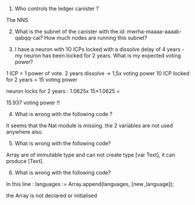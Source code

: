 1. Who controls the ledger canister ?

The NNS

2. What is the subnet of the canister with the id: mwrha-maaaa-aaaab-qabqq-cai? How much nodes are running this subnet?

3. I have a neuron with 1O ICPs locked with a dissolve delay of 4 years - my neuron has been locked for 2 years. What is my expected voting power?

1 ICP = 1 power of vote.
2 years dissolve -> 1,5x voting power
10 ICP locked for 2 years = 15 voting power

neuron locks for 2 years : 1.0625x
15×1.0625 = 

15.937 voting power !!

4. What is wrong with the following code ?

It seems that the Nat module is missing.
the 2 variables are not used anywhere also.

5. What is wrong with the following code?

Array are of immutable type and can not create type [var Text], it can produce [Text].

6. What is wrong with the following code?

In this line :
languages := Array.append<Text>(languages, [new_language]);

the Array is not declared or initialised

